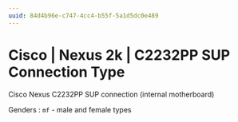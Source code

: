 ```yaml
---
uuid: 84d4b96e-c747-4cc4-b55f-5a1d5dc0e489
---
```

# Cisco | Nexus 2k | C2232PP SUP Connection Type

Cisco Nexus C2232PP SUP connection (internal motherboard)

Genders
: `mf` - male and female types
